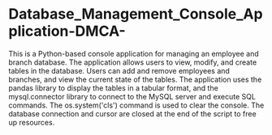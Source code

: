 # Database_Management_Console_Application-DMCA-
This is a Python-based console application for managing an employee and branch database. The application allows users to view, modify, and create tables in the database. Users can add and remove employees and branches, and view the current state of the tables. The application uses the pandas library to display the tables in a tabular format, and the mysql.connector library to connect to the MySQL server and execute SQL commands. The os.system('cls') command is used to clear the console. The database connection and cursor are closed at the end of the script to free up resources.
